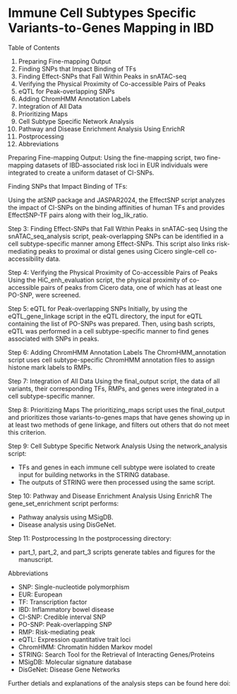 # Immune Cell Subtypes Specific Variants-to-Genes Mapping in IBD

Table of Contents 
1. Preparing Fine-mapping Output
2. Finding SNPs that Impact Binding of TFs
3. Finding Effect-SNPs that Fall Within Peaks in snATAC-seq
4. Verifying the Physical Proximity of Co-accessible Pairs of Peaks
5. eQTL for Peak-overlapping SNPs
6. Adding ChromHMM Annotation Labels
7. Integration of All Data
8. Prioritizing Maps
9. Cell Subtype Specific Network Analysis
10. Pathway and Disease Enrichment Analysis Using EnrichR
11. Postprocessing
12. Abbreviations


Preparing Fine-mapping Output:
Using the fine-mapping script, two fine-mapping datasets of IBD-associated risk loci in EUR individuals were integrated to create a uniform dataset of CI-SNPs.

Finding SNPs that Impact Binding of TFs:

Using the atSNP package and JASPAR2024, the EffectSNP script analyzes the impact of CI-SNPs on the binding affinities of human TFs and provides EffectSNP-TF pairs along with their log_lik_ratio.

Step 3: Finding Effect-SNPs that Fall Within Peaks in snATAC-seq
Using the snATAC_seq_analysis script, peak-overlapping SNPs can be identified in a cell subtype-specific manner among Effect-SNPs. This script also links risk-mediating peaks to proximal or distal genes using Cicero single-cell co-accessibility data.

Step 4: Verifying the Physical Proximity of Co-accessible Pairs of Peaks
Using the HiC_enh_evaluation script, the physical proximity of co-accessible pairs of peaks from Cicero data, one of which has at least one PO-SNP, were screened.

Step 5: eQTL for Peak-overlapping SNPs
Initially, by using the eQTL_gene_linkage script in the eQTL directory, the input for eQTL containing the list of PO-SNPs was prepared.
Then, using bash scripts, eQTL was performed in a cell subtype-specific manner to find genes associated with SNPs in peaks.

Step 6: Adding ChromHMM Annotation Labels
The ChromHMM_annotation script uses cell subtype-specific ChromHMM annotation files to assign histone mark labels to RMPs.

Step 7: Integration of All Data
Using the final_output script, the data of all variants, their corresponding TFs, RMPs, and genes were integrated in a cell subtype-specific manner.

Step 8: Prioritizing Maps
The prioritizing_maps script uses the final_output and prioritizes those variants-to-genes maps that have genes showing up in at least two methods of gene linkage, and filters out others that do not meet this criterion.

Step 9: Cell Subtype Specific Network Analysis
Using the network_analysis script:
- TFs and genes in each immune cell subtype were isolated to create input for building networks in the STRING database.
- The outputs of STRING were then processed using the same script.

Step 10: Pathway and Disease Enrichment Analysis Using EnrichR
The gene_set_enrichment script performs:
- Pathway analysis using MSigDB.
- Disease analysis using DisGeNet.

Step 11: Postprocessing
In the postprocessing directory:
- part_1, part_2, and part_3 scripts generate tables and figures for the manuscript.

Abbreviations
- SNP: Single-nucleotide polymorphism
- EUR: European
- TF: Transcription factor
- IBD: Inflammatory bowel disease
- CI-SNP: Credible interval SNP
- PO-SNP: Peak-overlapping SNP
- RMP: Risk-mediating peak
- eQTL: Expression quantitative trait loci
- ChromHMM: Chromatin hidden Markov model
- STRING: Search Tool for the Retrieval of Interacting Genes/Proteins
- MSigDB: Molecular signature database
- DisGeNet: Disease Gene Networks

Further detials and explanations of the analysis steps can be found here doi:
